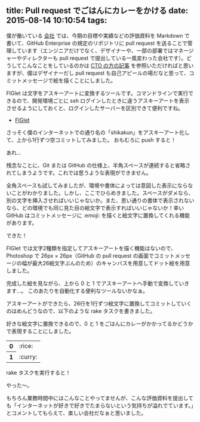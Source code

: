 title: Pull request でごはんにカレーをかける
date: 2015-08-14 10:10:54
tags:
---

僕が働いている [会社](http://pepabo.com/recruit2016/shikakun) では、今期の目標や実績などの評価資料を Markdown で書いて、GitHub Enterprise の規定のリポジトリに pull request を送ることで管理しています（エンジニアだけでなく、デザイナーや、一部の部署ではマネージャーやディレクターも pull request で提出している一風変わった会社です）。どうしてこんなことをしているのかは [CTO の方の記事](http://blog.kentarok.org/entry/2014/04/27/220231) を参照いただければと思いますが、僕はデザイナーだし pull request も自己アピールの場だなと思って、コミットメッセージで絵を描くことにしました。

FIGlet は文字をアスキーアートに変換するツールです。コマンドラインで実行できるので、開発環境ごとに ssh ログインしたときに違うアスキーアートを表示させるようにしておくと、ログインしたサーバーを区別できて便利ですね。

* [FIGlet](http://www.figlet.org/)

さっそく僕のインターネットでの通り名の「shikakun」をアスキーアート化して、上から1行ずつ空コミットしてみました。
おもむろに push すると！

あれ…

残念なことに、Git または GitHub の仕様上、半角スペースが連続すると省略されてしまうようです。これでは思うような表現ができません。

全角スペースも試してみましたが、環境や書体によっては意図した表示にならないことがわかりました。しかし、ここでひらめきました。スペースがダメなら、別の文字を挿入させればいいじゃないか。また、思い通りの書体で表示されないなら、どの環境でも同じ見た目の絵文字で表示すればいいじゃないか！幸い GitHub はコミットメッセージに :emoji: を描くと絵文字に置換してくれる機能があります。

できた！

FIGlet では文字2種類を指定してアスキーアートを描く機能はないので、Photoshop で 26px × 26px（GitHub の pull request の画面でコミットメッセージの幅が最大26絵文字ぶんのため）のキャンバスを用意してドット絵を用意しました。

完成した絵を見ながら、上から 0 と 1 でアスキーアートへ手動で変換していきます…。
このあたりを自動化する便利なツールないかなぁ。

アスキーアートができたら、26行を1行ずつ絵文字に置換してコミットしていくのはめんどうなので、以下のような rake タスクを書きました。

好きな絵文字に置換できるので、0 と 1 をごはんにカレーがかかってるかどうかで表現することにしました。

<table><tr><th>0</th><td>:rice:</td></tr><tr><th>1</th><td>:curry:</td></tr></table>

rake タスクを実行すると！


やった〜。

もちろん業務時間中にはこんなことやってませんが、こんな評価資料を提出しても「インターネットが好きで好きでたまらないという気持ちが溢れでています。」とコメントしてもらえて、楽しい会社だなぁと思いました。

